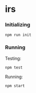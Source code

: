 # irs



### Initializing

```
npm run init
```


### Running

Testing:
```
npm test
```

Running:
```
npm start
```